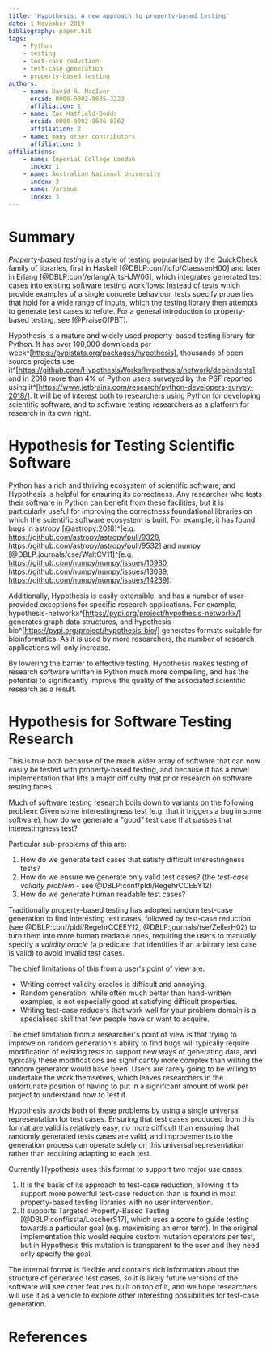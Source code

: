 ```yaml
---
title: 'Hypothesis: A new approach to property-based testing'
date: 1 November 2019
bibliography: paper.bib
tags:
    - Python
    - testing
    - test-case reduction
    - test-case generation
    - property-based testing
authors:
    - name: David R. MacIver
      orcid: 0000-0002-8635-3223
      affiliation: 1
    - name: Zac Hatfield-Dodds
      orcid: 0000-0002-8646-8362
      affiliation: 2
    - name: many other contributors
      affiliation: 3
affiliations:
    - name: Imperial College London
      index: 1
    - name: Australian National University
      index: 2
    - name: Various
      index: 3
---
```


# Summary

*Property-based testing* is a style of testing popularised by the QuickCheck family of libraries,
first in Haskell [@DBLP:conf/icfp/ClaessenH00] and later in Erlang [@DBLP:conf/erlang/ArtsHJW06],
which integrates generated test cases into existing software testing workflows:
Instead of tests which provide examples of a single concrete behaviour,
tests specify properties that hold for a wide range of inputs,
which the testing library then attempts to generate test cases to refute.
For a general introduction to property-based testing, see [@PraiseOfPBT].

Hypothesis is a mature and widely used property-based testing library for Python.
It has over 100,000 downloads per week^[https://pypistats.org/packages/hypothesis], thousands of open source projects use it^[https://github.com/HypothesisWorks/hypothesis/network/dependents],
and in 2018 more than 4% of Python users surveyed by the PSF reported using it^[https://www.jetbrains.com/research/python-developers-survey-2018/].
It will be of interest both to researchers using Python for developing scientific software,
and to software testing researchers as a platform for research in its own right.

# Hypothesis for Testing Scientific Software

Python has a rich and thriving ecosystem of scientific software, and Hypothesis is helpful for ensuring its correctness.
Any researcher who tests their software in Python can benefit from these facilities,
but it is particularly useful for improving the correctness foundational libraries on which the scientific software ecosystem is built.
For example, it has found bugs in astropy [@astropy:2018]^[e.g. https://github.com/astropy/astropy/pull/9328, https://github.com/astropy/astropy/pull/9532] and numpy [@DBLP:journals/cse/WaltCV11]^[e.g. https://github.com/numpy/numpy/issues/10930, https://github.com/numpy/numpy/issues/13089, https://github.com/numpy/numpy/issues/14239].

Additionally, Hypothesis is easily extensible, and has a number of user-provided exceptions for specific research applications.
For example, hypothesis-networkx^[https://pypi.org/project/hypothesis-networkx/] generates graph data structures,
and hypothesis-bio^[https://pypi.org/project/hypothesis-bio/] generates formats suitable for bioinformatics.
As it is used by more researchers, the number of research applications will only increase.

By lowering the barrier to effective testing, Hypothesis makes testing of research software written in Python much more compelling,
and has the potential to significantly improve the quality of the associated scientific research as a result.

# Hypothesis for Software Testing Research

This is true both because of the much wider array of software that can now easily be tested with property-based testing,
and because it has a novel implementation that lifts a major difficulty that prior research on software testing faces.

Much of software testing research boils down to variants on the following problem:
Given some interestingness test (e.g. that it triggers a bug in some software),
how do we generate a "good" test case that passes that interestingness test?

Particular sub-problems of this are:

1. How do we generate test cases that satisfy difficult interestingness tests?
2. How do we ensure we generate only valid test cases? (the *test-case validity problem* - see @DBLP:conf/pldi/RegehrCCEEY12)
3. How do we generate human readable test cases?
 
Traditionally property-based testing has adopted random test-case generation to find interesting test cases,
followed by test-case reduction (see @DBLP:conf/pldi/RegehrCCEEY12, @DBLP:journals/tse/ZellerH02) to turn them into more human readable ones,
requiring the users to manually specify a *validity oracle* (a predicate that identifies if an arbitrary test case is valid) to avoid invalid test cases.

The chief limitations of this from a user's point of view are:

* Writing correct validity oracles is difficult and annoying.
* Random generation, while often much better than hand-written examples, is not especially good at satisfying difficult properties.
* Writing test-case reducers that work well for your problem domain is a specialised skill that few people have or want to acquire.

The chief limitation from a researcher's point of view is that trying to improve on random generation's ability to find bugs will typically require modification of existing tests to support new ways of generating data,
and typically these modifications are significantly more complex than writing the random generator would have been.
Users are rarely going to be willing to undertake the work themselves,
which leaves researchers in the unfortunate position of having to put in a significant amount of work per project to understand how to test it.

Hypothesis avoids both of these problems by using a single universal representation for test cases.
Ensuring that test cases produced from this format are valid is relatively easy, no more difficult than ensuring that randomly generated tests cases are valid,
and improvements to the generation process can operate solely on this universal representation rather than requiring adapting to each test.

Currently Hypothesis uses this format to support two major use cases:

1. It is the basis of its approach to test-case reduction, allowing it to support more powerful test-case reduction than is found in most property-based testing libraries with no user intervention.
2. It supports Targeted Property-Based Testing [@DBLP:conf/issta/LoscherS17], which uses a score to guide testing towards a particular goal (e.g. maximising an error term). In the original implementation this would require custom mutation operators per test,
   but in Hypothesis this mutation is transparent to the user and they need only specify the goal.

The internal format is flexible and contains rich information about the structure of generated test cases,
so it is likely future versions of the software will see other features built on top of it,
and we hope researchers will use it as a vehicle to explore other interesting possibilities for test-case generation.

# References

